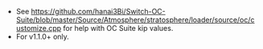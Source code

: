- See https://github.com/hanai3Bi/Switch-OC-Suite/blob/master/Source/Atmosphere/stratosphere/loader/source/oc/customize.cpp for help with OC Suite kip values.
- For v1.1.0+ only.
